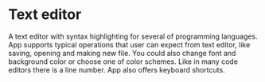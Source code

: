 # Text editor
A text editor with syntax highlighting for several of programming languages. App supports typical operations that user can expect from text editor, like saving, opening and making new file. You could also change font and background color or choose one of color schemes. Like in many code editors there is a line number. App also offers keyboard shortcuts.
